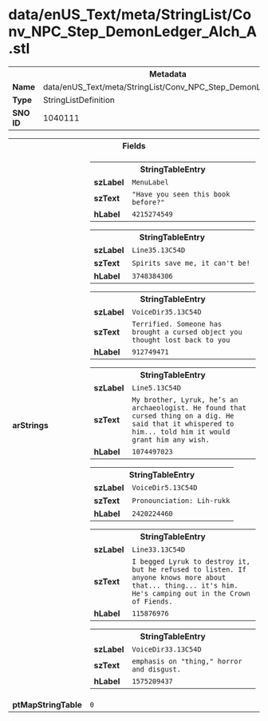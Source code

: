 <h1>data/enUS_Text/meta/StringList/Conv_NPC_Step_DemonLedger_Alch_A.stl</h1><table><tr><th colspan="100%">Metadata</th></tr><tr><td><b>Name</b></td><td>data/enUS_Text/meta/StringList/Conv_NPC_Step_DemonLedger_Alch_A.stl</td></tr><tr><td><b>Type</b></td><td>StringListDefinition</td></tr><tr><td><b>SNO ID</b></td><td>1040111</td></tr></table>

<table><tr><th colspan="100%">Fields</th></tr><tr><td><b>arStrings</b></td><td><table><tr><th colspan="100%">StringTableEntry</th></tr><tr><td><b>szLabel</b></td><td><code>MenuLabel</code></td></tr><tr><td><b>szText</b></td><td><code>"Have you seen this book before?"</code></td></tr><tr><td><b>hLabel</b></td><td><code>4215274549</code></td></tr></table>


<table><tr><th colspan="100%">StringTableEntry</th></tr><tr><td><b>szLabel</b></td><td><code>Line35.13C54D</code></td></tr><tr><td><b>szText</b></td><td><code>Spirits save me, it can't be!</code></td></tr><tr><td><b>hLabel</b></td><td><code>3748384306</code></td></tr></table>


<table><tr><th colspan="100%">StringTableEntry</th></tr><tr><td><b>szLabel</b></td><td><code>VoiceDir35.13C54D</code></td></tr><tr><td><b>szText</b></td><td><code>Terrified. Someone has brought a cursed object you thought lost back to you</code></td></tr><tr><td><b>hLabel</b></td><td><code>912749471</code></td></tr></table>


<table><tr><th colspan="100%">StringTableEntry</th></tr><tr><td><b>szLabel</b></td><td><code>Line5.13C54D</code></td></tr><tr><td><b>szText</b></td><td><code>My brother, Lyruk, he’s an archaeologist. He found that cursed thing on a dig. He said that it whispered to him... told him it would grant him any wish.</code></td></tr><tr><td><b>hLabel</b></td><td><code>1074497023</code></td></tr></table>


<table><tr><th colspan="100%">StringTableEntry</th></tr><tr><td><b>szLabel</b></td><td><code>VoiceDir5.13C54D</code></td></tr><tr><td><b>szText</b></td><td><code>Pronounciation: Lih-rukk</code></td></tr><tr><td><b>hLabel</b></td><td><code>2420224460</code></td></tr></table>


<table><tr><th colspan="100%">StringTableEntry</th></tr><tr><td><b>szLabel</b></td><td><code>Line33.13C54D</code></td></tr><tr><td><b>szText</b></td><td><code>I begged Lyruk to destroy it, but he refused to listen. If anyone knows more about that... thing... it's him. He's camping out in the Crown of Fiends.</code></td></tr><tr><td><b>hLabel</b></td><td><code>115876976</code></td></tr></table>


<table><tr><th colspan="100%">StringTableEntry</th></tr><tr><td><b>szLabel</b></td><td><code>VoiceDir33.13C54D</code></td></tr><tr><td><b>szText</b></td><td><code>emphasis on "thing," horror and disgust.</code></td></tr><tr><td><b>hLabel</b></td><td><code>1575209437</code></td></tr></table>


</td></tr><tr><td><b>ptMapStringTable</b></td><td><code>0</code></td></tr></table>

